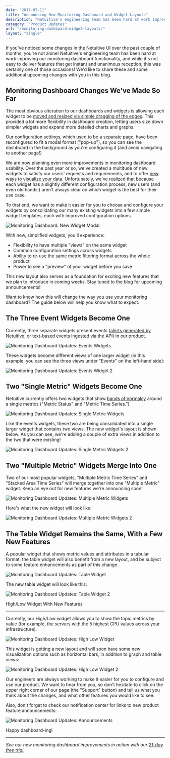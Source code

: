 ```yaml
---
date: "2017-07-11"
title: "Announcing New Monitoring Dashboard and Widget Layouts"
description: "Netuitive’s engineering team has been hard at work improving our monitoring dashboard functionality! Check out these upcoming changes."
category: "Product Updates"
url: "/monitoring-dashboard-widget-layouts/"
layout: "single"
---
```

If you've noticed some changes in the Netuitive UI over the past couple of months, you're not alone! Netuitive's engineering team has been hard at work improving our monitoring dashboard functionality, and while it's not easy to deliver features that get instant and unanimous reception, this was certainly one of those occasions! We'd like to share these and some additional upcoming changes with you in this blog.

Monitoring Dashboard Changes We've Made So Far
----------------------------------------------

The most obvious alteration to our dashboards and widgets is allowing each widget to be [moved and resized via simple dragging of the edges](/netuitive-dashboard-upgrades). This provided a lot more flexibility in dashboard creation, letting users size down simpler widgets and expand more detailed charts and graphs.

Our configuration settings, which used to be a separate page, have been reconfigured to fit a modal format ("pop-up"), so you can see the dashboard in the background as you're configuring it (and avoid navigating to another page!)

We are now planning even more improvements in monitoring dashboard usability. Over the past year or so, we've created a multitude of new widgets to satisfy our users' requests and requirements, and to offer [new ways to visualize your data](/devops-dashboard-best-practices). Unfortunately, we've realized that because each widget has a slightly different configuration process, new users (and even old hands!) aren't always clear on which widget is the best for their use case.

To that end, we want to make it easier for you to choose and configure your widgets by consolidating our many existing widgets into a few simple widget templates, each with improved configuration options.

![Monitoring Dashboard: New Widget Modal](https://s3-us-west-2.amazonaws.com/com-netuitive-app-usw2-public/wp-content/uploads/2017/07/New-Widget-Modal-1024x457.png)

With new, simplified widgets, you'll experience:

-   Flexibility to have multiple "views" on the same widget
-   Common configuration settings across widgets
-   Ability to re-use the same metric filtering format across the whole product
-   Power to see a "preview" of your widget before you save

This new layout also serves as a foundation for exciting new features that we plan to introduce in coming weeks. Stay tuned to the blog for upcoming announcements!

Want to know how this will change the way you use your monitoring dashboard? The guide below will help you know what to expect.

The Three Event Widgets Become One
----------------------------------

Currently, three separate widgets present events ([alerts generated by Netuitive](/effective-monitoring-alert-rules), or text-based events ingested via the API) in our product.

![Monitoring Dashboard Updates: Events Widgets](https://s3-us-west-2.amazonaws.com/com-netuitive-app-usw2-public/wp-content/uploads/2017/07/Events-Widgets-1024x321.png)

These widgets become different views of one larger widget (in this example, you can see the three views under "Events" on the left-hand side):

![Monitoring Dashboard Updates: Events Widget 2](https://s3-us-west-2.amazonaws.com/com-netuitive-app-usw2-public/wp-content/uploads/2017/07/Events-Widget-2-1024x455.png)

Two "Single Metric" Widgets Become One
--------------------------------------

Netuitive currently offers two widgets that show [bands of normalcy](/what-is-anomaly-detection) around a single metrics ("Metric Status" and "Metric Time Series.")

![Monitoring Dashboard Updates: Single Metric Widgets](https://s3-us-west-2.amazonaws.com/com-netuitive-app-usw2-public/wp-content/uploads/2017/07/Single-Metric-Widgets-1024x449.png)

Like the events widgets, these two are being consolidated into a single larger widget that contains two views. The new widget's layout is shown below. As you can see, we're adding a couple of extra views in addition to the two that were existing!

![Monitoring Dashboard Updates: Single Metric Widgets 2](https://s3-us-west-2.amazonaws.com/com-netuitive-app-usw2-public/wp-content/uploads/2017/07/Single-Metric-Widgets-2-1024x457.png)

Two "Multiple Metric" Widgets Merge Into One
--------------------------------------------

Two of our most popular widgets, "Multiple Metric Time Series" and "Stacked Area Time Series" will merge together into one "Multiple Metric" widget. Keep an eye out for new features we're announcing soon!

![Monitoring Dashboard Updates: Multiple Metric Widgets](https://s3-us-west-2.amazonaws.com/com-netuitive-app-usw2-public/wp-content/uploads/2017/07/Multiple-Metric-Widgets-1024x470.png)

Here's what the new widget will look like:

![Monitoring Dashboard Updates: Multiple Metric Widgets 2](https://s3-us-west-2.amazonaws.com/com-netuitive-app-usw2-public/wp-content/uploads/2017/07/Multiple-Metric-Widget-2-1024x455.png)

The Table Widget Remains the Same, With a Few New Features
----------------------------------------------------------

A popular widget that shows metric values and attributes in a tabular format, the table widget will also benefit from a new layout, and be subject to some feature enhancements as part of this change.

![Monitoring Dashboard Updates: Table Widget](https://s3-us-west-2.amazonaws.com/com-netuitive-app-usw2-public/wp-content/uploads/2017/07/Table-Widget.png)

The new table widget will look like this:

![Monitoring Dashboard Updates: Table Widget 2](https://s3-us-west-2.amazonaws.com/com-netuitive-app-usw2-public/wp-content/uploads/2017/07/Table-Widget-2-1024x457.png)

High/Low Widget With New Features

-----------------------------------

Currently, our High/Low widget allows you to show the topic metrics by value (for example, the servers with the 5 highest CPU values across your infrastructure).

![Monitoring Dashboard Updates: High Low Widget](https://s3-us-west-2.amazonaws.com/com-netuitive-app-usw2-public/wp-content/uploads/2017/07/High-Low-Widget.png)

This widget is getting a new layout and will soon have some new visualization options such as horizontal bars, in addition to graph and table views:

![Monitoring Dashboard Updates: High Low Widget 2](https://s3-us-west-2.amazonaws.com/com-netuitive-app-usw2-public/wp-content/uploads/2017/07/High-Low-Widget-2-1024x456.png)

Our engineers are always working to make it easier for you to configure and use our product. We want to hear from you, so don't hesitate to click on the upper right corner of our page (the "Support" button) and tell us what you think about the changes, and what other features you would like to see.

Also, don't forget to check our notification center for links to new product feature announcements:

![Monitoring Dashboard Updates: Announcements](https://s3-us-west-2.amazonaws.com/com-netuitive-app-usw2-public/wp-content/uploads/2017/07/Annopuncements.png)

Happy dashboard-ing!

* * * * *

*See our new monitoring dashboard improvements in action with our [21-day free trial](http://app.netuitive.com/signup).*
